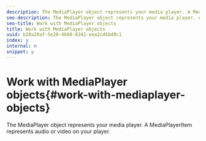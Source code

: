 ```yaml
---
description: The MediaPlayer object represents your media player. A MediaPlayerItem represents audio or video on your player.
seo-description: The MediaPlayer object represents your media player. A MediaPlayerItem represents audio or video on your player.
seo-title: Work with MediaPlayer objects
title: Work with MediaPlayer objects
uuid: b28a20af-5e20-4608-8342-eea2cd6bd8c1
index: y
internal: n
snippet: y
---
```


# Work with MediaPlayer objects{#work-with-mediaplayer-objects}

The MediaPlayer object represents your media player. A MediaPlayerItem represents audio or video on your player.

